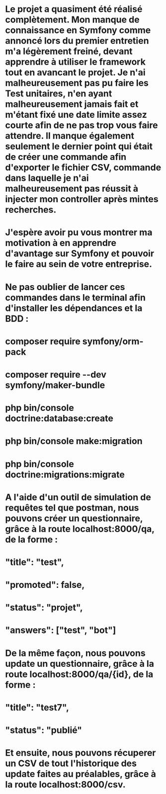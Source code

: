# Le projet a quasiment été réalisé complètement. Mon manque de connaissance en Symfony comme annoncé lors du premier entretien m'a légèrement freiné, devant apprendre à utiliser le framework tout en avancant le projet. Je n'ai malheureusement pas pu faire les Test unitaires, n'en ayant malheureusement jamais fait et m'étant fixé une date limite assez courte afin de ne pas trop vous faire attendre. Il manque également seulement le dernier point qui était de créer une commande afin d'exporter le fichier CSV, commande dans laquelle je n'ai malheureusement pas réussit à injecter mon controller après mintes recherches.

# J'espère avoir pu vous montrer ma motivation à en apprendre d'avantage sur Symfony et pouvoir le faire au sein de votre entreprise.

# Ne pas oublier de lancer ces commandes dans le terminal afin d'installer les dépendances et la BDD :

# composer require symfony/orm-pack

# composer require --dev symfony/maker-bundle

# php bin/console doctrine:database:create

# php bin/console make:migration

# php bin/console doctrine:migrations:migrate

# A l'aide d'un outil de simulation de requêtes tel que postman, nous pouvons créer un questionnaire, grâce à la route localhost:8000/qa, de la forme :

# "title": "test",

# "promoted": false,

# "status": "projet",

# "answers": ["test", "bot"]

# De la même façon, nous pouvons update un questionnaire, grâce à la route localhost:8000/qa/{id}, de la forme :

# "title": "test7",

# "status": "publié"

# Et ensuite, nous pouvons récuperer un CSV de tout l'historique des update faites au préalables, grâce à la route localhost:8000/csv.
